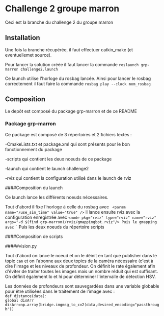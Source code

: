 # Challenge 2 groupe marron

Ceci est la branche du challenge 2 du groupe marron

## Installation

Une fois la branche récupérée, il faut effectuer catkin_make (et eventuellemet source).

Pour lancer la solution créée il faut lancer la commande `roslaunch grp-marron challenge2.launch`

Ce launch utilise l'horloge du rosbag lancée. Ainsi pour lancer le rosbag correctement il faut faire la commande `rosbag play --clock nom_rosbag`

## Composition

Le depôt est composé du package grp-marron et de ce README

### Package grp-marron

Ce package est composé de 3 répertoires et 2 fichiers textes :

-CmakeLists.txt et package.xml qui sont présents pour le bon fonctionnement du package

-scripts qui contient les deux noeuds de ce package

-launch qui contient le launch challenge2 

-rviz qui contient la configuration utilisé dans le launch de rviz

####Composition du launch

Ce launch lance les différents noeuds nécessaires.

Tout d'abord il fixe l'horloge à celle du rosbag avec ` <param name="/use_sim_time" value="true" />`
Il lance ensuite rviz avec la configuration enregistrée avec `<node pkg="rviz" type="rviz" name="rviz" args="-d $(find grp-marron)/rviz/gmappingbot.rviz"/>
Puis le gmapping avec `<node name="gmapping" pkg="gmapping" type="slam_gmapping"/>`
Puis les deux noeuds du répertoire scripts

####Composition de scripts

#####vision.py

Tout d'abord on lance le noeud et on le déinit en tant que publisher dans le topic `can` et on l'abonne aux deux topics de la caméra nécessaire (c'est à dire l'image et les niveaux de profondeur.
On définit le rate également afin d'éviter de traiter toutes les images mais un nombre réduit qui est suffisant.
On définit également lo et hi pour déterminer l'intervalle de détection HSV.

Les données de profondeurs sont sauvegardées dans une variable globable pour être utilisées dans le traitement de l'image avec :
<br/>`def distance(data):`
    <br/>`global disArr`
    <br/>`disArr=np.array(bridge.imgmsg_to_cv2(data,desired_encoding="passthrough"))`




